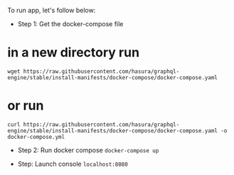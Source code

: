 To run app, let's follow below:

- Step 1: Get the docker-compose file
# in a new directory run
`wget https://raw.githubusercontent.com/hasura/graphql-engine/stable/install-manifests/docker-compose/docker-compose.yaml`
# or run
`curl https://raw.githubusercontent.com/hasura/graphql-engine/stable/install-manifests/docker-compose/docker-compose.yaml -o docker-compose.yml`

- Step 2: Run docker compose
`docker-compose up`

- Step: Launch console
`localhost:8080`
